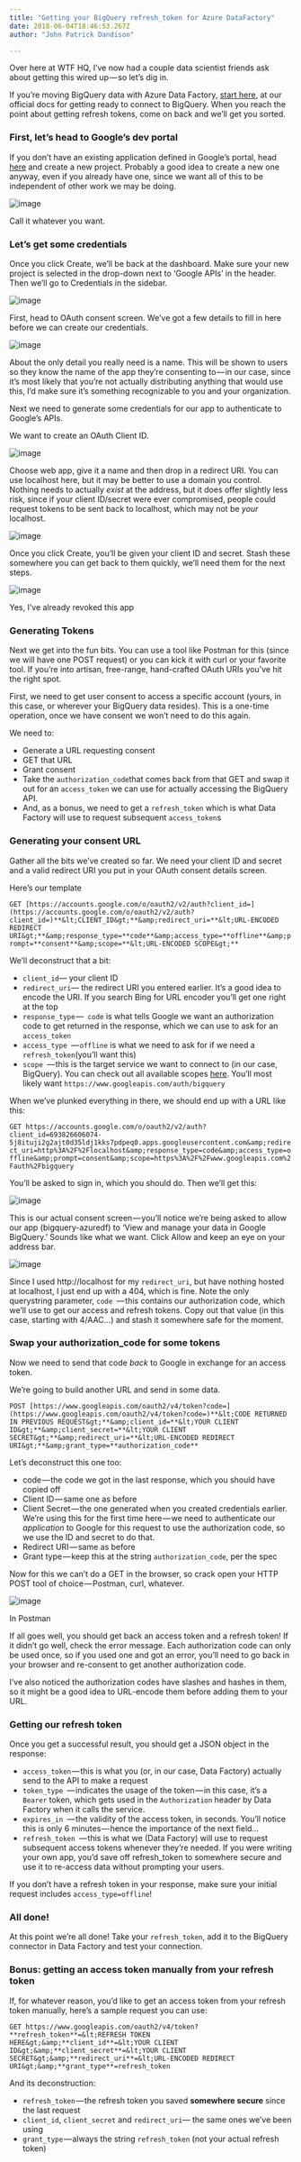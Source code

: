 ```yaml
---
title: "Getting your BigQuery refresh_token for Azure DataFactory"
date: 2018-06-04T18:46:53.267Z
author: "John Patrick Dandison"

---
```


Over here at WTF HQ, I’ve now had a couple data scientist friends ask about getting this wired up — so let’s dig in.

If you’re moving BigQuery data with Azure Data Factory, [start here](https://docs.microsoft.com/en-us/azure/data-factory/connector-google-bigquery), at our official docs for getting ready to connect to BigQuery. When you reach the point about getting refresh tokens, come on back and we’ll get you sorted.

### First, let’s head to Google’s dev portal

If you don’t have an existing application defined in Google’s portal, head [here](https://console.developers.google.com/projectcreate) and create a new project. Probably a good idea to create a new one anyway, even if you already have one, since we want all of this to be independent of other work we may be doing.




![image](https://cdn-images-1.medium.com/max/800/1*AfjOcuB4y8DAr3Zl3Ca6Vw.png)

Call it whatever you want.



### Let’s get some credentials

Once you click Create, we’ll be back at the dashboard. Make sure your new project is selected in the drop-down next to ‘Google APIs’ in the header. Then we’ll go to Credentials in the sidebar.




![image](https://cdn-images-1.medium.com/max/800/1*laBaGvNpsQaVg5A_7ZGJng.png)



First, head to OAuth consent screen. We’ve got a few details to fill in here before we can create our credentials.




![image](https://cdn-images-1.medium.com/max/800/1*lhafqlaUU0368cMVygW6iA.png)



About the only detail you really need is a name. This will be shown to users so they know the name of the app they’re consenting to — in our case, since it’s most likely that you’re not actually distributing anything that would use this, I’d make sure it’s something recognizable to you and your organization.

Next we need to generate some credentials for our app to authenticate to Google’s APIs.

We want to create an OAuth Client ID.




![image](https://cdn-images-1.medium.com/max/800/1*rMOkqfCjlrIfHiVRKC727w.png)



Choose web app, give it a name and then drop in a redirect URI. You can use localhost here, but it may be better to use a domain you control. Nothing needs to actually _exist_ at the address, but it does offer slightly less risk, since if your client ID/secret were ever compromised, people could request tokens to be sent back to localhost, which may not be _your_ localhost.




![image](https://cdn-images-1.medium.com/max/800/1*_djscIdWFd2DFMJnomlxEQ.png)



Once you click Create, you’ll be given your client ID and secret. Stash these somewhere you can get back to them quickly, we’ll need them for the next steps.




![image](https://cdn-images-1.medium.com/max/800/1*pzkmdSlCoVNSX_-CFzG8Ew.png)

Yes, I’ve already revoked this app



### Generating Tokens

Next we get into the fun bits. You can use a tool like Postman for this (since we will have one POST request) or you can kick it with curl or your favorite tool. If you’re into artisan, free-range, hand-crafted OAuth URIs you’ve hit the right spot.

First, we need to get user consent to access a specific account (yours, in this case, or wherever your BigQuery data resides). This is a one-time operation, once we have consent we won’t need to do this again.

We need to:

*   Generate a URL requesting consent
*   GET that URL
*   Grant consent
*   Take the `authorization_code`that comes back from that GET and swap it out for an `access_token` we can use for actually accessing the BigQuery API.
*   And, as a bonus, we need to get a `refresh_token` which is what Data Factory will use to request subsequent `access_token`s

### Generating your consent URL

Gather all the bits we’ve created so far. We need your client ID and secret and a valid redirect URI you put in your OAuth consent details screen.

Here’s our template

`GET [https://accounts.google.com/o/oauth2/v2/auth?client_id=](https://accounts.google.com/o/oauth2/v2/auth?client_id=)**&lt;CLIENT_ID&gt;**&amp;redirect_uri=**&lt;URL-ENCODED REDIRECT URI&gt;**&amp;response_type=**code**&amp;access_type=**offline**&amp;prompt=**consent**&amp;scope=**&lt;URL-ENCODED SCOPE&gt;**`

We’ll deconstruct that a bit:

*   `client_id`— your client ID
*   `redirect_uri`— the redirect URI you entered earlier. It’s a good idea to encode the URI. If you search Bing for URL encoder you’ll get one right at the top
*   `response_type` —` code` is what tells Google we want an authorization code to get returned in the response, which we can use to ask for an `access_token`
*   `access_type `— `offline` is what we need to ask for if we need a `refresh_token`(you’ll want this)
*   `scope `— this is the target service we want to connect to (in our case, BigQuery). You can check out all available scopes [here](https://developers.google.com/identity/protocols/googlescopes). You’ll most likely want `https://www.googleapis.com/auth/bigquery`

When we’ve plunked everything in there, we should end up with a URL like this:

`GET https://accounts.google.com/o/oauth2/v2/auth?client_id=693826606074-5j8ituji2g2ajt0d35ldj1kks7pdpeq0.apps.googleusercontent.com&amp;redirect_uri=http%3A%2F%2Flocalhost&amp;response_type=code&amp;access_type=offline&amp;prompt=consent&amp;scope=https%3A%2F%2Fwww.googleapis.com%2Fauth%2Fbigquery`

You’ll be asked to sign in, which you should do. Then we’ll get this:




![image](https://cdn-images-1.medium.com/max/800/1*kKcIt6zkAK9hGN0fKcgisA.png)



This is our actual consent screen — you’ll notice we’re being asked to allow our app (bigquery-azuredf) to ‘View and manage your data in Google BigQuery.’ Sounds like what we want. Click Allow and keep an eye on your address bar.




![image](https://cdn-images-1.medium.com/max/800/1*tKQ-K35-SrKj4Fm5mygoxw.png)



Since I used http://localhost for my `redirect_uri`, but have nothing hosted at localhost, I just end up with a 404, which is fine. Note the only querystring parameter, `code `— this contains our authorization code, which we’ll use to get our access and refresh tokens. Copy out that value (in this case, starting with 4/AAC…) and stash it somewhere safe for the moment.

### Swap your authorization_code for some tokens

Now we need to send that code _back_ to Google in exchange for an access token.

We’re going to build another URL and send in some data.

`POST [https://www.googleapis.com/oauth2/v4/token?code=](https://www.googleapis.com/oauth2/v4/token?code=)**&lt;CODE RETURNED IN PREVIOUS REQUEST&gt;**&amp;client_id=**&lt;YOUR CLIENT ID&gt;**&amp;client_secret=**&lt;YOUR CLIENT SECRET&gt;**&amp;redirect_uri=**&lt;URL-ENCODED REDIRECT URI&gt;**&amp;grant_type=**authorization_code**`

Let’s deconstruct this one too:

*   code — the code we got in the last response, which you should have copied off
*   Client ID — same one as before
*   Client Secret — the one generated when you created credentials earlier. We’re using this for the first time here — we need to authenticate our _application_ to Google for this request to use the authorization code, so we use the ID and secret to do that.
*   Redirect URI — same as before
*   Grant type — keep this at the string `authorization_code`, per the spec

Now for this we can’t do a GET in the browser, so crack open your HTTP POST tool of choice — Postman, curl, whatever.




![image](https://cdn-images-1.medium.com/max/800/1*s-Y2wFNoSS__OloKHVHZ_g.png)

In Postman



If all goes well, you should get back an access token and a refresh token! If it didn’t go well, check the error message. Each authorization code can only be used once, so if you used one and got an error, you’ll need to go back in your browser and re-consent to get another authorization code.

I’ve also noticed the authorization codes have slashes and hashes in them, so it might be a good idea to URL-encode them before adding them to your URL.

### Getting our refresh token

Once you get a successful result, you should get a JSON object in the response:

*   `access_token` — this is what you (or, in our case, Data Factory) actually send to the API to make a request
*   `token_type `— indicates the usage of the token — in this case, it’s a `Bearer` token, which gets used in the `Authorization` header by Data Factory when it calls the service.
*   `expires_in `— the validity of the access token, in seconds. You’ll notice this is only 6 minutes — hence the importance of the next field…
*   `refresh_token `— this is what we (Data Factory) will use to request subsequent access tokens whenever they’re needed. If you were writing your own app, you’d save off refresh_token to somewhere secure and use it to re-access data without prompting your users.

If you don’t have a refresh token in your response, make sure your initial request includes `access_type=offline`!

### All done!

At this point we’re all done! Take your `refresh_token`, add it to the BigQuery connector in Data Factory and test your connection.

### Bonus: getting an access token manually from your refresh token

If, for whatever reason, you’d like to get an access token from your refresh token manually, here’s a sample request you can use:

`GET https://www.googleapis.com/oauth2/v4/token?**refresh_token**=&lt;REFRESH TOKEN HERE&gt;&amp;**client_id**=&lt;YOUR CLIENT ID&gt;&amp;**client_secret**=&lt;YOUR CLIENT SECRET&gt;&amp;**redirect_uri**=&lt;URL-ENCODED REDIRECT URI&gt;&amp;**grant_type**=refresh_token`

And its deconstruction:

*   `refresh_token` — the refresh token you saved **somewhere secure** since the last request
*   `client_id`, `client_secret` and `redirect_uri`— the same ones we’ve been using
*   `grant_type` — always the string `refresh_token` (not your actual refresh token)
